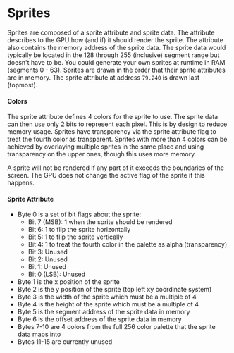 # Sprites
Sprites are composed of a sprite attribute and sprite data. The attribute describes to the GPU how (and if) it should render the sprite. The attribute also contains the memory address of the sprite data. The sprite data would typically be located in the 128 through 255 (inclusive) segment range but doesn't have to be. You could generate your own sprites at runtime in RAM (segments 0 - 63). Sprites are drawn in the order that their sprite attributes are in memory. The sprite attribute at address `79.240` is drawn last (topmost).

#### Colors
The sprite attribute defines 4 colors for the sprite to use. The sprite data can then use only 2 bits to represent each pixel. This is by design to reduce memory usage. Sprites have transparency via the sprite attribute flag to treat the fourth color as transparent. Sprites with more than 4 colors can be achieved by overlaying multiple sprites in the same place and using transparency on the upper ones, though this uses more memory.

A sprite will not be rendered if any part of it exceeds the boundaries of the screen. The GPU does not change the active flag of the sprite if this happens.

#### Sprite Attribute
- Byte 0 is a set of bit flags about the sprite:
    - Bit 7 (MSB): 1 when the sprite should be rendered
    - Bit 6: 1 to flip the sprite horizontally
    - Bit 5: 1 to flip the sprite vertically
    - Bit 4: 1 to treat the fourth color in the palette as alpha (transparency)
    - Bit 3: Unused
    - Bit 2: Unused
    - Bit 1: Unused
    - Bit 0 (LSB): Unused
- Byte 1 is the x position of the sprite
- Byte 2 is the y position of the sprite (top left xy coordinate system)
- Byte 3 is the width of the sprite which must be a multiple of 4
- Byte 4 is the height of the sprite which must be a multiple of 4
- Byte 5 is the segment address of the sprite data in memory
- Byte 6 is the offset address of the sprite data in memory
- Bytes 7-10 are 4 colors from the full 256 color palette that the sprite data maps into
- Bytes 11-15 are currently unused
